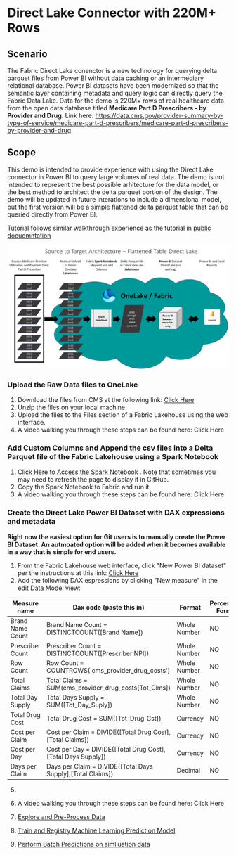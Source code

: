# Direct Lake Connector with 220M+ Rows


## Scenario
The Fabric Direct Lake conenctor is a new technology for querying delta parquet files from Power BI without data caching or an intermediary relational database. Power BI datasets have been modernized so that the semantic layer containing metadata and query logic can directly query the Fabric Data Lake. Data for the demo is 220M+ rows of real healthcare data from the open data database titled **Medicare Part D Prescribers - by Provider and Drug**. Link here: https://data.cms.gov/provider-summary-by-type-of-service/medicare-part-d-prescribers/medicare-part-d-prescribers-by-provider-and-drug 

## Scope
This demo is intended to provide experience with using the Direct Lake connector in Power BI to query large volumes of real data. The demo is not intended to represent the best possible arhitecture for the data model, or the best method to architect the delta parquet portion of the design. The demo will be updated in future interations to include a dimensional model, but the first version will be a simple flattened delta parquet table that can be queried directly from Power BI. 

Tutorial follows similar walkthrough experience as the tutorial in [public docuemntation](https://learn.microsoft.com/en-us/fabric/data-science/tutorial-data-science-introduction)

![analytics-bi-directlake](./Images/DirectLake_Architecture.png) 

### Upload the Raw Data files to OneLake
1. Download the files from CMS at the following link: [Click Here](https://data.cms.gov/provider-summary-by-type-of-service/medicare-part-d-prescribers/medicare-part-d-prescribers-by-provider-and-drug)
2. Unzip the files on your local machine.
3. Upload the files to the Files section of a Fabric Lakehouse using the web interface.
4. A video walking you through these steps can be found here: Click Here

### Add Custom Columns and Append the csv files into a Delta Parquet file of the Fabric Lakehouse using a Spark Notebook
1. [Click Here to Access the Spark Notebook](./Load%20CMS%20Medicare%20Part%20D%20Data.ipynb) . Note that sometimes you may need to refresh the page to display it in GitHub.
2. Copy the Spark Notebook to Fabric and run it.
3. A video walking you through these steps can be found here: Click Here

### Create the Direct Lake Power BI Dataset with DAX expressions and metadata
**Right now the easiest option for Git users is to manually create the Power BI Dataset. An autmoated option will be added when it becomes available in a way that is simple for end users.**
1. From the Fabric Lakehouse web interface, click "New Power BI dataset" per the instructions at this link: [Click Here](https://learn.microsoft.com/en-us/power-bi/enterprise/directlake-overview#to-create-a-basic-direct-lake-dataset-for-your-lakehouse)
2. Add the following DAX espressions by clicking "New measure" in the edit Data Model view:

 | Measure name | Dax code (paste this in) | Format | Percentage Format | Thousands seperator | Decimal places | Data category | 
 | ------------ | ------------------------ | ------ | ----------------- | ------------------- | -------------- | ------------- | 
 | Brand Name Count | Brand Name Count = DISTINCTCOUNT([Brand Name]) | Whole Number | NO | Yes | 0 | Uncategorized | 
 | Prescriber Count | Prescriber Count = DISTINCTCOUNT([Prescriber NPI]) | Whole Number | NO | Yes | 0 | Uncategorized | 
 | Row Count | Row Count = COUNTROWS('cms_provider_drug_costs') | Whole Number | NO | Yes | 0 | Uncategorized | 
 | Total Claims | Total Claims = SUM(cms_provider_drug_costs[Tot_Clms]) | Whole Number | NO | Yes | 0 | Uncategorized | 
 | Total Day Supply | Total Days Supply = SUM([Tot_Day_Suply]) | Whole Number | NO | Yes | 0 | Uncategorized | 
 | Total Drug Cost | Total Drug Cost = SUM([Tot_Drug_Cst]) | Currency | NO | Yes | 0 | Uncategorized | 
 | Cost per Claim | Cost per Claim = DIVIDE([Total Drug Cost],[Total Claims]) | Currency | NO | Yes | 0 | Uncategorized | 
 | Cost per Day | Cost per Day = DIVIDE([Total Drug Cost],[Total Days Supply]) | Currency | NO | Yes | 2 | Uncategorized | 
 | Days per Claim | Days per Claim = DIVIDE([Total Days Supply],[Total Claims]) | Decimal | NO | Yes | 1 | Uncategorized | 
  
5.
6. A video walking you through these steps can be found here: Click Here


7. [Explore and Pre-Process Data](./02-data-analysis-preprocess.ipynb)
8. [Train and Registry Machine Learning Prediction Model](./03-Train-Register-DiabetesPredictionModel.ipynb) 
9. [Perform Batch Predictions on simliuation data](./04-Perform-Diabetes-Batch-Predictions.ipynb)
